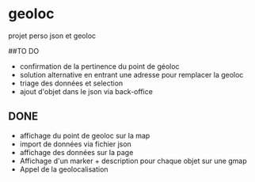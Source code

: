 # geoloc
projet perso json et geoloc


##TO DO
* confirmation de la pertinence du point de géoloc
* solution alternative en entrant une adresse pour remplacer la geoloc
* triage des données et selection
* ajout d'objet dans le json via back-office


## DONE
* affichage du point de geoloc sur la map
* import de données via fichier json
* affichage des données sur la page
* Affichage d'un marker + description pour chaque objet sur une gmap
* Appel de la geolocalisation
